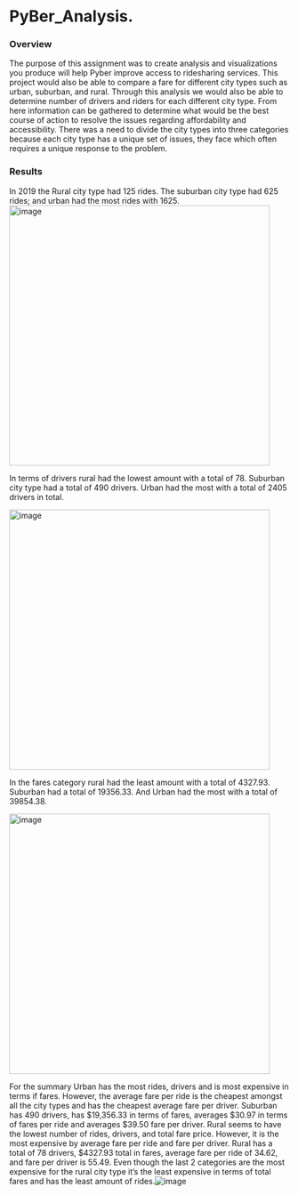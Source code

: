 # PyBer_Analysis.

### Overview 
The purpose of this assignment was to create analysis and visualizations you produce will help Pyber improve access to ridesharing services. This project would also be able to compare a fare for different city types such as urban, suburban, and rural. Through this analysis we would also be able to determine number of drivers and riders for each different city type. From here information can be gathered to determine what would be the best course of action to resolve the issues regarding affordability and accessibility. There was a need to divide the city types into three categories because each city type has a unique set of issues, they face which often requires a unique response to the problem. 

###  Results
In 2019 the Rural city type had 125 rides. The suburban city type had 625 rides; and urban had the most rides with 1625.
<img width="468" alt="image" src="https://user-images.githubusercontent.com/112785655/195728840-86d581bc-97bb-497f-b4a5-c566cbef1e39.png">
 
 In terms of drivers rural had the lowest amount with a total of 78. Suburban city type had a total of 490 drivers. Urban had the most with a total of 2405 drivers in total. 
 
 <img width="468" alt="image" src="https://user-images.githubusercontent.com/112785655/195730092-26b8662e-83a3-41da-96e8-e153f6c42843.png">

In the fares category rural had the least amount with a total of 
4327.93. Suburban had a total of 19356.33. And Urban had the most with a total of 39854.38. 

<img width="468" alt="image" src="https://user-images.githubusercontent.com/112785655/195730987-359df321-0e93-4934-8374-11eb250187a5.png">

For the summary Urban has the most rides, drivers and is most expensive in terms if fares. However, the average fare per ride is the cheapest amongst all the city types and has the cheapest average fare per driver. Suburban has 490 drivers, has $19,356.33 in terms of fares, averages $30.97 in terms of fares per ride and averages $39.50 fare per driver. Rural seems to have the lowest number of rides, drivers, and total fare price. However, it is the most expensive by average fare per ride and fare per driver. Rural has a total of 78 drivers, $4327.93 total in fares, average fare per ride of 34.62, and fare per driver is 55.49. Even though the last 2 categories are the most expensive for the rural city type it’s the least expensive in terms of total fares and has the least amount of rides.![image](https://user-images.githubusercontent.com/112785655/195733640-385a89d8-8b24-41b2-a506-0b6d79f04a62.png)
